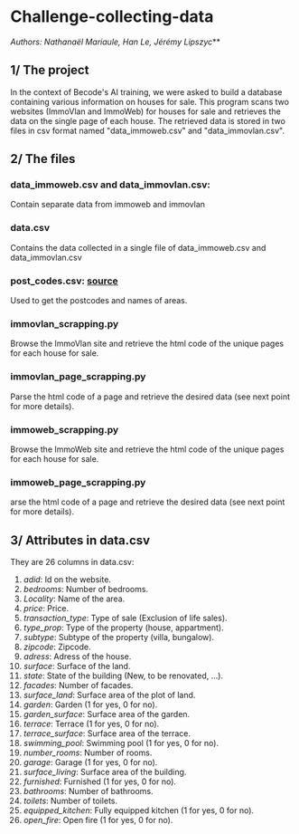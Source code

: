 # Challenge-collecting-data

_Authors: Nathanaël Mariaule, Han Le, Jérémy Lipszyc_**

## 1/ The project

In the context of Becode's AI training, we were asked to build a database containing various information on houses for sale.
This program scans two websites (ImmoVlan and ImmoWeb) for houses for sale and retrieves the data on the single page of each house.
The retrieved data is stored in two files in csv format named "data_immoweb.csv" and "data_immovlan.csv".

## 2/ The files

### data_immoweb.csv and data_immovlan.csv:
Contain separate data from immoweb and immovlan

### data.csv
Contains the data collected in a single file of data_immoweb.csv and data_immovlan.csv

### post_codes.csv: [source](https://public.opendatasoft.com/explore/dataset/liste-des-codes-postaux-belges-fr/table/?flg=fr)
Used to get the postcodes and names of areas.

### immovlan_scrapping.py
Browse the ImmoVlan site and retrieve the html code of the unique pages for each house for sale.

### immovlan_page_scrapping.py
Parse the html code of a page and retrieve the desired data (see next point for more details).

### immoweb_scrapping.py
Browse the ImmoWeb site and retrieve the html code of the unique pages for each house for sale.

### immoweb_page_scrapping.py
arse the html code of a page and retrieve the desired data (see next point for more details).


## 3/ Attributes in data.csv
They are 26 columns in data.csv:

1. *adid*: Id on the website.
2. *bedrooms*: Number of bedrooms.
3. *Locality*: Name of the area.
4. *price*: Price.
5. *transaction_type*: Type of sale (Exclusion of life sales).
6. *type_prop*: Type of the property (house, appartment).
7. *subtype*: Subtype of the property (villa, bungalow).
8. *zipcode*: Zipcode.
9. *adress*: Adress of the house.
10. *surface*: Surface of the land.
11. *state*: State of the building (New, to be renovated, ...).
12. *facades*: Number of facades.
13. *surface_land*: Surface area of the plot of land.
14. *garden*: Garden (1 for yes, 0 for no).
15. *garden_surface*: Surface area of the garden.
16. *terrace*: Terrace (1 for yes, 0 for no).
17. *terrace_surface*: Surface area of the terrace.
18. *swimming_pool*: Swimming pool (1 for yes, 0 for no).
19. *number_rooms*: Number of rooms.
20. *garage*: Garage (1 for yes, 0 for no).
21. *surface_living*: Surface area of the building.
22. *furnished*: Furnished (1 for yes, 0 for no).
23. *bathrooms*: Number of bathrooms.
24. *toilets*: Number of toilets.
25. *equipped_kitchen*: Fully equipped kitchen (1 for yes, 0 for no).
26. *open_fire*: Open fire (1 for yes, 0 for no).
